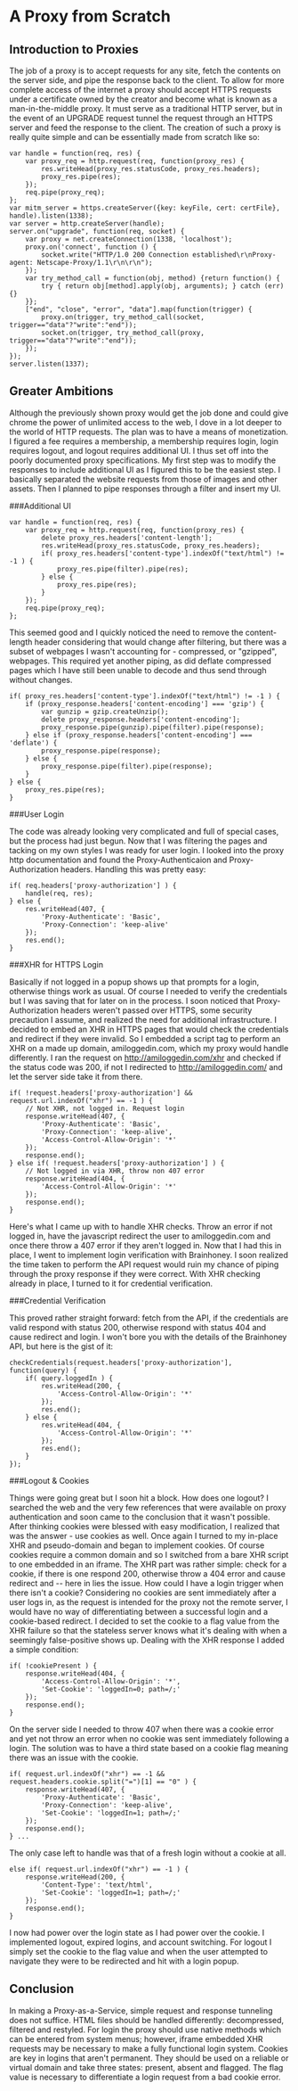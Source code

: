 A Proxy from Scratch
====================

Introduction to Proxies
-----------------------
The job of a proxy is to accept requests for any site, fetch the contents on the server side, and pipe the response back to the client. To allow for more complete access of the internet a proxy should accept HTTPS requests under a certificate owned by the creator and become what is known as a man-in-the-middle proxy. It must serve as a traditional HTTP server, but in the event of an UPGRADE request tunnel the request through an HTTPS server and feed the response to the client. The creation of such a proxy is really quite simple and can be essentially made from scratch like so:

```language-javascript
var handle = function(req, res) {
	var proxy_req = http.request(req, function(proxy_res) {
		res.writeHead(proxy_res.statusCode, proxy_res.headers);
		proxy_res.pipe(res);
	});    	
	req.pipe(proxy_req);
};    
var mitm_server = https.createServer({key: keyFile, cert: certFile}, handle).listen(1338);
var server = http.createServer(handle);
server.on("upgrade", function(req, socket) {
	var proxy = net.createConnection(1338, 'localhost');		
    proxy.on('connect', function () {
        socket.write("HTTP/1.0 200 Connection established\r\nProxy-agent: Netscape-Proxy/1.1\r\n\r\n");
    });	        	
    var try_method_call = function(obj, method) {return function() {			
    	try { return obj[method].apply(obj, arguments); } catch (err) {}        	
    }};	
	["end", "close", "error", "data"].map(function(trigger) {
		proxy.on(trigger, try_method_call(socket, trigger=="data"?"write":"end"));
		socket.on(trigger, try_method_call(proxy, trigger=="data"?"write":"end"));
	}); 
});
server.listen(1337);	
```

Greater Ambitions
-----------------

Although the previously shown proxy would get the job done and could give chrome the power of unlimited access to the web, I dove in a lot deeper to the world of HTTP requests. The plan was to have a means of monetization. I figured a fee requires a membership, a membership requires login, login requires logout, and logout requires additional UI. I thus set off into the poorly documented proxy specifications. My first step was to modify the responses to include additional UI as I figured this to be the easiest step. I basically separated the website requests from those of images and other assets. Then I planned to pipe responses through a filter and insert my UI.

###Additional UI

```language-javascript
var handle = function(req, res) {
	var proxy_req = http.request(req, function(proxy_res) {
		delete proxy_res.headers['content-length'];
		res.writeHead(proxy_res.statusCode, proxy_res.headers);
		if( proxy_res.headers['content-type'].indexOf("text/html") != -1 ) {
			proxy_res.pipe(filter).pipe(res);
		} else {
			proxy_res.pipe(res);
		}
	});    	
	req.pipe(proxy_req);
};  
```

This seemed good and I quickly noticed the need to remove the content-length header considering that would change after filtering, but there was a subset of webpages I wasn't accounting for - compressed, or "gzipped", webpages. This required yet another piping, as did deflate compressed pages which I have still been unable to decode and thus send through without changes.

```language-javascript
if( proxy_res.headers['content-type'].indexOf("text/html") != -1 ) {
	if (proxy_response.headers['content-encoding'] === 'gzip') {
	    var gunzip = gzip.createUnzip();		
	    delete proxy_response.headers['content-encoding'];
	    proxy_response.pipe(gunzip).pipe(filter).pipe(response);
	} else if (proxy_response.headers['content-encoding'] === 'deflate') {
	    proxy_response.pipe(response);
	} else {
	    proxy_response.pipe(filter).pipe(response);
	}
} else {
	proxy_res.pipe(res);
}
```

###User Login

The code was already looking very complicated and full of special cases, but the process had just begun. Now that I was filtering the pages and tacking on my own styles I was ready for user login. I looked into the proxy http documentation and found the Proxy-Authenticaion and Proxy-Authorization headers. Handling this was pretty easy:

```language-javascript
if( req.headers['proxy-authorization'] ) {
	handle(req, res);
} else {
	res.writeHead(407, {
		'Proxy-Authenticate': 'Basic',
		'Proxy-Connection': 'keep-alive'
	});
	res.end();
}
```

###XHR for HTTPS Login

Basically if not logged in a popup shows up that prompts for a login, otherwise things work as usual. Of course I needed to verify the credentials but I was saving that for later on in the process. I soon noticed that Proxy-Authorization headers weren't passed over HTTPS, some security precaution I assume, and realized the need for additional infrastructure. I decided to embed an XHR in HTTPS pages that would check the credentials and redirect if they were invalid. So I embedded a script tag to perform an XHR on a made up domain, amiloggedin.com, which my proxy would handle differently. I ran the request on http://amiloggedin.com/xhr and checked if the status code was 200, if not I redirected to http://amiloggedin.com/ and let the server side take it from there.

```language-javascript
if( !request.headers['proxy-authorization'] && request.url.indexOf("xhr") == -1 ) {		
	// Not XHR, not logged in. Request login
	response.writeHead(407, {
		'Proxy-Authenticate': 'Basic',
		'Proxy-Connection': 'keep-alive',
		'Access-Control-Allow-Origin': '*'		
	});	
	response.end();
} else if( !request.headers['proxy-authorization'] ) {
	// Not logged in via XHR, throw non 407 error
	response.writeHead(404, {	
		'Access-Control-Allow-Origin': '*'
	});
	response.end();
}
```

Here's what I came up with to handle XHR checks. Throw an error if not logged in, have the javascript redirect the user to amiloggedin.com and once there throw a 407 error if they aren't logged in. Now that I had this in place, I went to implement login verification with Brainhoney. I soon realized the time taken to perform the API request would ruin my chance of piping through the proxy response if they were correct. With XHR checking already in place, I turned to it for credential verification. 

###Credential Verification

This proved rather straight forward: fetch from the API, if the credentials are valid respond with status 200, otherwise respond with status 404 and cause redirect and login. I won't bore you with the details of the Brainhoney API, but here is the gist of it:

```language-javascript
checkCredentials(request.headers['proxy-authorization'], function(query) {
	if( query.loggedIn ) {
		res.writeHead(200, {
			'Access-Control-Allow-Origin': '*'
		});
		res.end();
	} else {
		res.writeHead(404, {
			'Access-Control-Allow-Origin': '*'
		});
		res.end();
	}
});
```

###Logout & Cookies

Things were going great but I soon hit a block. How does one logout? I searched the web and the very few references that were available on proxy authentication and soon came to the conclusion that it wasn't possible. After thinking cookies were blessed with easy modification, I realized that was the answer - use cookies as well. Once again I turned to my in-place XHR and pseudo-domain and began to implement cookies. Of course cookies require a common domain and so I switched from a bare XHR script to one embedded in an iframe. The XHR part was rather simple: check for a cookie, if there is one respond 200, otherwise throw a 404 error and cause redirect and -- here in lies the issue. How could I have a login trigger when there isn't a cookie? Considering no cookies are sent immediately after a user logs in, as the request is intended for the proxy not the remote server, I would have no way of differentiating between a successful login and a cookie-based redirect. I decided to set the cookie to a flag value from the XHR failure so that the stateless server knows what it's dealing with when a seemingly false-positive shows up. Dealing with the XHR response I added a simple condition:

```language-javascript
if( !cookiePresent ) {
	response.writeHead(404, {
		'Access-Control-Allow-Origin': '*',
		'Set-Cookie': 'loggedIn=0; path=/;'
	});
	response.end();
}
```

On the server side I needed to throw 407 when there was a cookie error and yet not throw an error when no cookie was sent immediately following a login. The solution was to have a third state based on a cookie flag meaning there was an issue with the cookie.

```language-javascript
if( request.url.indexOf("xhr") == -1 && request.headers.cookie.split("=")[1] == "0" ) {
	response.writeHead(407, {
		'Proxy-Authenticate': 'Basic',
		'Proxy-Connection': 'keep-alive',
		'Set-Cookie': 'loggedIn=1; path=/;'
	});						
	response.end();
} ...
```

The only case left to handle was that of a fresh login without a cookie at all.

```language-javascript
else if( request.url.indexOf("xhr") == -1 ) {						
	response.writeHead(200, {
		'Content-Type': 'text/html',
		'Set-Cookie': 'loggedIn=1; path=/;'
	});					
	response.end();
}
```

I now had power over the login state as I had power over the cookie. I implemented logout, expired logins, and account switching. For logout I simply set the cookie to the flag value and when the user attempted to navigate they were to be redirected and hit with a login popup.

Conclusion
----------

In making a Proxy-as-a-Service, simple request and response tunneling does not suffice. HTML files should be handled differently: decompressed, filtered and restyled. For login the proxy should use native methods which can be entered from system menus; however, iframe embedded XHR requests may be necessary to make a fully functional login system. Cookies are key in logins that aren't permanent. They should be used on a reliable or virtual domain and take three states: present, absent and flagged. The flag value is necessary to differentiate a login request from a bad cookie error.